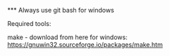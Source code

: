 *** Always use git bash for windows


Required tools:

make - download from here for windows: https://gnuwin32.sourceforge.io/packages/make.htm